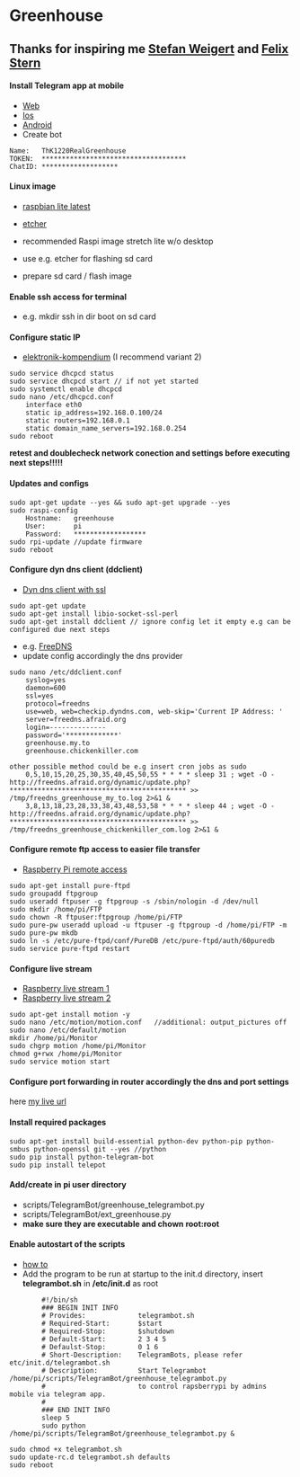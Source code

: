 # Greenhouse

## Thanks for inspiring me [Stefan Weigert](https://www.stefan-weigert.de/php_loader/raspi.php) and [Felix Stern](https://tutorials-raspberrypi.de/automatisches-raspberry-pi-gewaechshaus-selber-bauen/)

	
#### Install Telegram app at mobile
*   [Web](https://telegram.org/)
*   [Ios](https://itunes.apple.com/de/app/telegram-messenger/id686449807?mt=8)
*   [Android](https://play.google.com/store/apps/details?id=org.telegram.messenger&hl=de)
*   Create bot
```
Name: 	ThK1220RealGreenhouse
TOKEN: 	************************************
ChatID:	*******************
```


#### Linux image
*   [raspbian lite latest](https://downloads.raspberrypi.org/raspbian_lite_latest)
*   [etcher](https://etcher.io/?ref=etcher_footer)

*   recommended Raspi image stretch lite w/o desktop
*   use e.g. etcher for flashing sd card
*   prepare sd card / flash image


#### Enable ssh access for terminal
*   e.g. mkdir ssh in dir boot on sd card

			
#### Configure static IP
*  [elektronik-kompendium](https://www.elektronik-kompendium.de/sites/raspberry-pi/1912151.htm) (I recommend variant 2)
```
sudo service dhcpcd status 
sudo service dhcpcd start // if not yet started 
sudo systemctl enable dhcpcd 
sudo nano /etc/dhcpcd.conf 
    interface eth0
    static ip_address=192.168.0.100/24
    static routers=192.168.0.1
    static domain_name_servers=192.168.0.254
sudo reboot
```
			
**retest and doublecheck network conection and settings before executing next steps!!!!!**


#### Updates and configs
```
sudo apt-get update --yes && sudo apt-get upgrade --yes
sudo raspi-config
    Hostname:	greenhouse
    User:		pi
    Password:	******************
sudo rpi-update //update firmware
sudo reboot
```

	
#### Configure dyn dns client (ddclient)
*   [Dyn dns client with ssl](https://hexaju.wordpress.com/2013/03/20/raspberry-pi-as-dyndns-client-with-ssl/)
```
sudo apt-get update
sudo apt-get install libio-socket-ssl-perl
sudo apt-get install ddclient // ignore config let it empty e.g can be configured due next steps
```			
*   e.g. [FreeDNS](http://freedns.afraid.org)
*   update config accordingly the dns provider
```
sudo nano /etc/ddclient.conf
    syslog=yes
    daemon=600
    ssl=yes
    protocol=freedns	
    use=web, web=checkip.dyndns.com, web-skip='Current IP Address: '
    server=freedns.afraid.org
    login=--------------
    password='*************'
    greenhouse.my.to
    greenhouse.chickenkiller.com
	
other possible method could be e.g insert cron jobs as sudo
    0,5,10,15,20,25,30,35,40,45,50,55 * * * * sleep 31 ; wget -O - http://freedns.afraid.org/dynamic/update.php?******************************************** >> /tmp/freedns_greenhouse_my_to.log 2>&1 &
    3,8,13,18,23,28,33,38,43,48,53,58 * * * * sleep 44 ; wget -O - http://freedns.afraid.org/dynamic/update.php?******************************************** >> /tmp/freedns_greenhouse_chickenkiller_com.log 2>&1 &
```				


#### Configure remote ftp access to easier file transfer
*   [Raspberry Pi remote access](https://www.raspberrypi.org/documentation/remote-access/ftp.md)
```
sudo apt-get install pure-ftpd
sudo groupadd ftpgroup
sudo useradd ftpuser -g ftpgroup -s /sbin/nologin -d /dev/null
sudo mkdir /home/pi/FTP
sudo chown -R ftpuser:ftpgroup /home/pi/FTP
sudo pure-pw useradd upload -u ftpuser -g ftpgroup -d /home/pi/FTP -m
sudo pure-pw mkdb
sudo ln -s /etc/pure-ftpd/conf/PureDB /etc/pure-ftpd/auth/60puredb 
sudo service pure-ftpd restart
```


#### Configure live stream
*   [Raspberry live stream 1](https://tutorials-raspberrypi.de/raspberry-pi-ueberwachungskamera-livestream-einrichten/)
*   [Raspberry live stream 2](https://www.datenreise.de/raspberry-pi-ueberwachungskamera-livestream/)
```	
sudo apt-get install motion -y
sudo nano /etc/motion/motion.conf   //additional: output_pictures off
sudo nano /etc/default/motion
mkdir /home/pi/Monitor
sudo chgrp motion /home/pi/Monitor
chmod g+rwx /home/pi/Monitor
sudo service motion start
```			


#### Configure port forwarding in router accordingly the dns and port settings
here [my live url](http://greenhouse.my.to:8082/)

					
#### Install required packages
```
sudo apt-get install build-essential python-dev python-pip python-smbus python-openssl git --yes //python
sudo pip install python-telegram-bot
sudo pip install telepot
```	

#### Add/create in pi user directory
*   scripts/TelegramBot/greenhouse_telegrambot.py
*   scripts/TelegramBot/ext_greenhouse.py
*   **make sure they are executable and chown root:root**
	

#### Enable autostart of the scripts
*   [how to](https://www.dexterindustries.com/howto/run-a-program-on-your-raspberry-pi-at-startup/#init)
*   Add the program to be run at startup to the init.d directory, insert **telegrambot.sh** in **/etc/init.d** as root
```
		#!/bin/sh
		### BEGIN INIT INFO
		# Provides:             telegrambot.sh
		# Required-Start:       $start
		# Required-Stop:        $shutdown
		# Default-Start:        2 3 4 5
		# Defaulst-Stop:        0 1 6
		# Short-Description:    TelegramBots, please refer etc/init.d/telegrambot.sh
		# Description:          Start Telegrambot /home/pi/scripts/TelegramBot/greenhouse_telegrambot.py
		#                       to control rapsberrypi by admins mobile via telegram app.
		#
		### END INIT INFO
		sleep 5
		sudo python /home/pi/scripts/TelegramBot/greenhouse_telegrambot.py &
			
sudo chmod +x telegrambot.sh
sudo update-rc.d telegrambot.sh defaults
sudo reboot
```